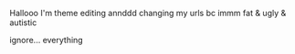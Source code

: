 Hallooo I'm theme editing annddd changing my urls bc immm fat & ugly & autistic 

ignore... everything
